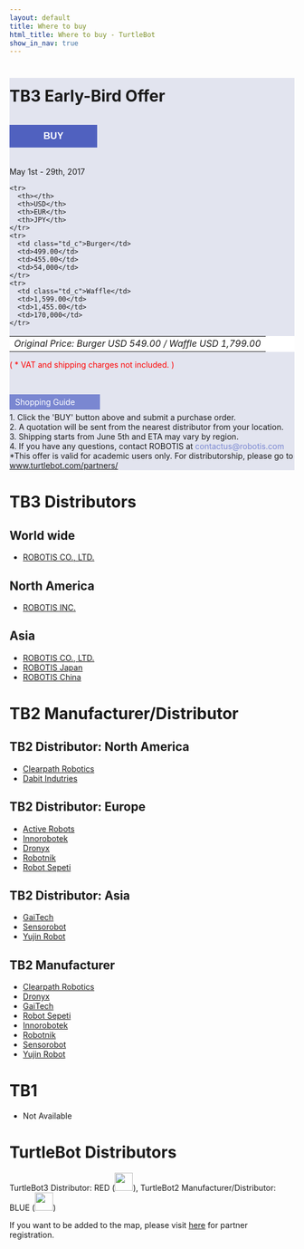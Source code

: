 ```yaml
---
layout: default
title: Where to buy
html_title: Where to buy - TurtleBot
show_in_nav: true
---
```


<div class="content-container col-md-9" style="background-color:#e2e4ef;">

  <style>
    .btn_box { padding:10px 60px; background-color:#5061bf; color:#ffffff; font-weight:bold; font-size:1.2em; border:0px; margin-bottom:20px;  }
    .early-bird  {background-color:#ffffff; margin-bottom: 0px; }
    .early-bird th {text-align:center; }
    .early-bird td {text-align:right; }
    .early-bird .td_l {text-align:left; }
    .early-bird .td_c {text-align:center; }
  </style>

  <h1 id="tb3-distributors"  style="padding:15px 0;">TB3 Early-Bird Offer</h1>

  <button onclick="window.open( 'https://goo.gl/forms/BRTL7Bu4L7RcCJAa2', '_blank') " target="_blank"  class="btn_box">BUY</button>

  <p>May 1st - 29th, 2017</p>

  <table class="table table-bordered early-bird">
    <tr>
      <td colspan=4 class='td_l'><i>Original Price: Burger USD 549.00 /  Waffle USD 1,799.00</i></td>
    </tr>

    <tr>
      <th></th>
      <th>USD</th>
      <th>EUR</th>
      <th>JPY</th>
    </tr>
    <tr>
      <td class="td_c">Burger</td>
      <td>499.00</td>
      <td>455.00</td>
      <td>54,000</td>
    </tr>
    <tr>
      <td class="td_c">Waffle</td>
      <td>1,599.00</td>
      <td>1,455.00</td>
      <td>170,000</td>
    </tr>
  </table>

  <p style="color:#ff0000;padding-bottom: 30px;">( * VAT and shipping charges not included. )</p>

  <p style="line-height:1.6em;">
    <div style="background-color:#7a87d1; padding:5px 10px; color:#ffffff;width:140px; margin:5px 0; ">Shopping Guide</div>
    1. Click the 'BUY' button above and submit a purchase order. </br>
    2. A quotation will be sent from the nearest distributor from your location. </br>
    3. Shipping starts from June 5th and ETA may vary by region. </br>
    4. If you have any questions, contact ROBOTIS at <span style="color:#7a87d1;">contactus@robotis.com </span></br>
    *This offer is valid for academic users only. For distributorship, please go to <a href="http://www.turtlebot.com/partners/" target="_blank">www.turtlebot.com/partners/</a>
  </p>

</div>

# TB3 Distributors

## World wide
- <a href="http://en.robotis.com/">ROBOTIS CO., LTD.</a>

## North America
- <a href="http://robotis.us/">ROBOTIS INC.</a>

## Asia
- <a href="http://www.robotis.com/">ROBOTIS CO., LTD.</a>
- <a href="http://jp.robotis.com/">ROBOTIS Japan</a>
- <a href="http://cn.robotis.com/">ROBOTIS China</a>

# TB2 Manufacturer/Distributor

## TB2 Distributor: North America

- <a href="http://www.clearpathrobotics.com/turtlebot_2">Clearpath Robotics</a>
- <a href="http://dabit.industries/">Dabit Indutries</a>

## TB2 Distributor: Europe

- <a href="http://www.active-robots.com/brands/turtlebot">Active Robots</a>
- <a href="http://inrobotek.com.tr/ProductWithTab.aspx?MenuID=28">Innorobotek</a>
- <a href="http://www.dronyx.com/">Dronyx</a>
- <a href="http://www.robotnik.eu/mobile-robots/turtlebot-ros/">Robotnik</a>
- <a href="http://www.robotsepeti.com/arama/turtlebot">Robot Sepeti</a>

## TB2 Distributor: Asia

- <a href="http://www.gaitech.hk/">GaiTech</a>
- <a href="http://www.sensorobots.net/">Sensorobot</a>
- <a href="http://garage.yujinrobot.com/">Yujin Robot</a>

## TB2 Manufacturer

- <a href="http://www.clearpathrobotics.com/turtlebot_2">Clearpath Robotics</a>
- <a href="http://www.dronyx.com/">Dronyx</a>
- <a href="http://www.gaitech.hk/">GaiTech</a>
- <a href="http://www.gilbo.com.tr/">Robot Sepeti</a>
- <a href="http://inrobotek.com.tr/Entry.aspx?MenuID=1">Innorobotek</a>
- <a href="http://robotnik.es/en">Robotnik</a>
- <a href="http://www.sensorobots.net/">Sensorobot</a>
- <a href="http://kobuki.yujinrobot.com/">Yujin Robot</a>

# TB1

- Not Available

# TurtleBot Distributors

TurtleBot3 Distributor: RED (<img id="pin red" src="{{ site.baseurl }}/assets/images/pin_r.png" alt="" height="32px" />), TurtleBot2 Manufacturer/Distributor: BLUE (<img id="pin blue" src="{{ site.baseurl }}/assets/images/pin_b.png" alt="" height="32px" />)

If you want to be added to the map, please visit <a href="{{ site.baseurl }}/partners">here</a> for partner registration.

<script type="text/javascript" src="https://embed.github.com/view/geojson/turtlebot/map/master/Distributors.geojson"></script>
